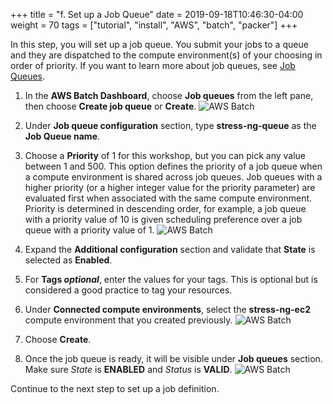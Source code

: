 +++
title = "f. Set up a Job Queue"
date = 2019-09-18T10:46:30-04:00
weight = 70
tags = ["tutorial", "install", "AWS", "batch", "packer"]
+++

In this step, you will set up a job queue. You submit your jobs to a queue and they are dispatched to the compute environment(s) of your choosing in order of priority. If you want to learn more about job queues, see [Job Queues](https://docs.aws.amazon.com/batch/latest/userguide/job_queues.html).

1. In the **AWS Batch Dashboard**, choose **Job queues** from the left pane, then choose **Create job queue** or **Create**.
![AWS Batch](/images/aws-batch/create-queue-1.png)
2. Under **Job queue configuration** section, type **stress-ng-queue** as the **Job Queue name**. 
3. Choose a **Priority** of 1 for this workshop, but you can pick any value between 1 and 500. This option defines the priority of a job queue when a compute environment is shared across job queues. Job queues with a higher priority (or a higher integer value for the priority parameter) are evaluated first when associated with the same compute environment. Priority is determined in descending order, for example, a job queue with a priority value of 10 is given scheduling preference over a job queue with a priority value of 1.
![AWS Batch](/images/aws-batch/create-queue-2.png)
4. Expand the **Additional configuration** section and validate that **State** is selected as **Enabled**.
5. For **Tags *optional***, enter the values for your tags. This is optional but is considered a good practice to tag your resources.
6. Under **Connected compute environments**, select the **stress-ng-ec2** compute environment that you created previously.
![AWS Batch](/images/aws-batch/create-queue-3.png)

7. Choose **Create**.
8. Once the job queue is ready, it will be visible under **Job queues** section. Make sure *State* is **ENABLED** and *Status* is **VALID**.
![AWS Batch](/images/aws-batch/create-queue-4.png)


Continue to the next step to set up a job definition.
